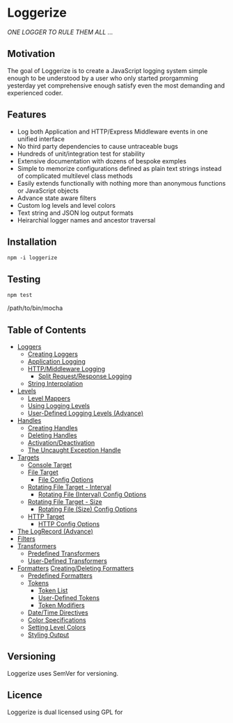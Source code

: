 # Loggerize

*ONE LOGGER TO RULE THEM ALL ...*

## Motivation

The goal of Loggerize is to create a JavaScript logging system simple enough to be 
understood by a user who only started prorgamming yesterday yet comprehensive 
enough satisfy even the most demanding and experienced coder.

## Features

- Log both Application and HTTP/Express Middleware events in one unified interface 
- No third party dependencies to cause untraceable bugs
- Hundreds of unit/integration test for stability
- Extensive documentation with dozens of bespoke exmples
- Simple to memorize configurations defined as plain text strings instead of complicated 
  multilevel class methods
- Easily extends functionally with nothing more than anonymous functions or JavaScript objects
- Advance state aware filters
- Custom log levels and level colors
- Text string and JSON log output formats
- Heirarchial logger names and ancestor traversal

## Installation

`npm -i loggerize`

## Testing

`npm test`

/path/to/bin/mocha

## Table of Contents
- [Loggers](#)
	- [Creating Loggers](#)
	- [Application Logging](#)
	- [HTTP/Middleware Logging](#)
		- [Split Request/Response Logging](#)
	- [String Interpolation](#)
- [Levels](#)
	- [Level Mappers](#)
	- [Using Logging Levels](#)
	- [User-Defined Logging Levels (Advance)](#)
- [Handles](#)
	- [Creating Handles](#)
	- [Deleting Handles](#)
	- [Activation/Deactivation](#)
	- [The Uncaught Exception Handle](#)
- [Targets](#)
	- [Console Target](#)
	- [File Target](#)
		- [File Config Options](#)
	- [Rotating File Target - Interval](#)
		- [Rotating File (Interval) Config Options](#)
	- [Rotating File Target - Size](#)
		- [Rotating File (Size) Config Options](#)
	- [HTTP Target](#)
		- [HTTP Config Options](#)
- [The LogRecord (Advance)](#)
- [Filters](#)
- [Transformers](#)
	- [Predefined Transformers](#)
	- [User-Defined Transformers](#)
- [Formatters](#)
	 [Creating/Deleting Formatters](#)
	- [Predefined Formatters](#)
	- [Tokens](#)
		- [Token List](#)
		- [User-Defined Tokens](#)
		- [Token Modifiers](#)
	- [Date/Time Directives](#)
	- [Color Specifications](#)
	- [Setting Level Colors](#)
	- [Styling Output](#)

## Versioning

Loggerize uses SemVer for versioning.

## Licence

Loggerize is dual licensed using GPL for 




